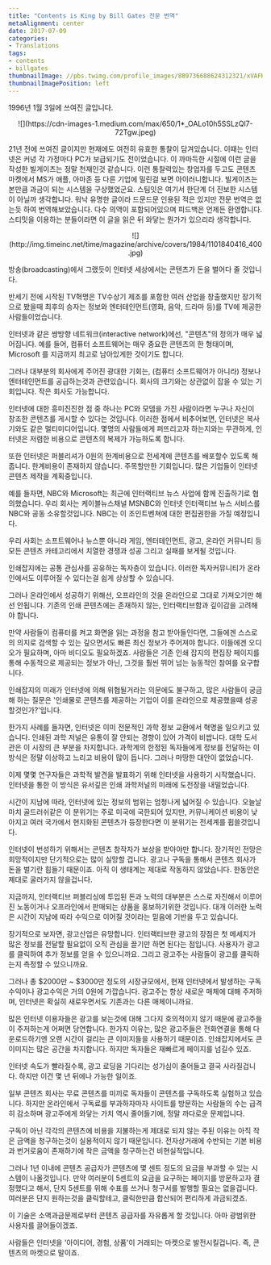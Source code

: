```yaml
---
title: "Contents is King by Bill Gates 전문 번역"
metaAlignment: center
date: 2017-07-09
categories:
- Translations
tags:
- contents
- billgates
thumbnailImage: //pbs.twimg.com/profile_images/889736688624312321/xVAFH9ZH_400x400.jpg
thumbnailImagePosition: left
---
```



1996년 1월 3일에 쓰여진 글입니다. 

<!--more-->

<center>
![](https://cdn-images-1.medium.com/max/650/1*_OALo10h5SSLzQl7-72Tgw.jpeg)
</center>

21년 전에 쓰여진 글이지만 현재에도 여전히 유효한 통찰이 담겨있습니다. 이때는 인터넷은 커녕 각 가정마다 PC가 보급되기도 전이었습니다. 이 까마득한 시절에 이런 글을 작성한 빌게이츠는 정말 천재인것 같습니다. 이런 통찰력있는 창업자를 두고도 콘텐츠 마켓에서 MS가 애플, 아마존 등 다른 기업에 밀린걸 보면 아이러니합니다. 빌게이츠는 본만큼 과금이 되는 시스템을 구상했었군요. 스팀잇은 여기서 한단계 더 진보한 시스템이 아닐까 생각합니다. 워낙 유명한 글이라 드문드문 인용된 적은 있지만 전문 번역은 없는듯 하여 번역해보았습니다. 다수 의역이 포함되어있으며 피드백은 언제든 환영합니다. 스티밋을 이용하는 분들이라면 이 글을 읽은 뒤 와닿는 뭔가가 있으리라 생각합니다.

<center>
![](http://img.timeinc.net/time/magazine/archive/covers/1984/1101840416_400.jpg)
</center>

방송(broadcasting)에서 그랬듯이 인터넷 세상에서는 콘텐츠가 돈을 벌어다 줄 것입니다.

반세기 전에 시작된 TV혁명은 TV수상기 제조를 포함한 여러 산업을 창출했지만 장기적으로 봤을때 최후의 승자는 정보와 엔터테인먼트(영화, 음악, 드라마 등)를 TV에 제공한 사람들이었습니다.

인터넷과 같은 쌍방향 네트워크(interactive network)에선, "콘텐츠"의 정의가 매우 넓어집니다. 예를 들어, 컴퓨터 소프트웨어는 매우 중요한 콘텐츠의 한 형태이며, Microsoft
를 지금까지 최고로 남아있게한 것이기도 합니다.

그러나 대부분의 회사에게 주어진 광대한 기회는, (컴퓨터 소프트웨어가 아니라) 정보나 엔터테인먼트를 공급하는것과 관련있습니다. 회사의 크기와는 상관없이 잡을 수 있는 기회입니다. 작은 회사도 가능합니다.

인터넷에 대한 흥미진진한 점 중 하나는 PC와 모뎀을 가진 사람이라면 누구나 자신이 창조한 콘텐츠를 게시할 수 있다는 것입니다. 이러한 점에서 비추어보면, 인터넷은 복사기와도 같은 멀티미디어입니다. 몇명의 사람들에게 퍼뜨리고자 하는지와는 무관하게, 인터넷은 저렴한 비용으로 콘텐츠의 복제가 가능하도록 합니다.

또한 인터넷은 퍼블리셔가 0원의 한계비용으로 전세계에 콘텐츠를 배포할수 있도록 해 줍니다. 한계비용이 존재하지 않습니다. 주목할만한 기회입니다. 많은 기업들이 인터넷 콘텐츠 제작을 계획중입니다.

예를 들자면, NBC와 Microsoft는 최근에 인터랙티브 뉴스 사업에 함께 진출하기로 협의했습니다. 우리 회사는 케이블뉴스채널 MSNBC와 인터넷 인터랙티브 뉴스 서비스를 NBC와 공동 소유할것입니다. NBC는 이 조인트벤쳐에 대한 편집권한을 가질 예정입니다.

우리 사회는 소프트웨어나 뉴스뿐 아니라 게임, 엔터테인먼트, 광고, 온라인 커뮤니티 등 모든 콘텐츠 카테고리에서 치열한 경쟁과 성공 그리고 실패를 보게될 것입니다.

인쇄잡지에는 공통 관심사를 공유하는 독자층이 있습니다. 이러한 독자커뮤니티가 온라인에서도 이루어질 수 있다는걸 쉽게 상상할 수 있습니다.

그러나 온라인에서 성공하기 위해선, 오프라인의 것을 온라인으로 그대로 가져오기만 해선 안됩니다. 기존의 인쇄 콘텐츠에는 존재하지 않는, 인터랙티브함과 깊이감을 고려해야 합니다.

만약 사람들이 컴퓨터를 켜고 화면을 읽는 과정을 참고 받아들인다면, 그들에겐 스스로의 의지로 검색할 수 있는 깊으면서도 빠른 최신 정보가 주어져야 합니다. 이들에겐 오디오가 필요하며, 아마 비디오도 필요하겠죠. 사람들은 기존 인쇄 잡지의 편집장 페이지를 통해 수동적으로 제공되는 정보가 아닌, 그것을 훨씬 뛰어 넘는 능동적인 참여를 요구합니다.

인쇄잡지의 미래가 인터넷에 의해 위협될거라는 의문에도 불구하고, 많은 사람들이 궁금해 하는 질문은 '인쇄물로 콘텐츠를 제공하는 기업이 이를 온라인으로 제공했을때 성공할것인가?'입니다.

한가지 사례를 들자면, 인터넷은 이미 전문적인 과학 정보 교환에서 혁명을 일으키고 있습니다. 인쇄된 과학 저널은 유통이 잘 안되는 경향이 있어 가격이 비쌉니다. 대학 도서관은 이 시장의 큰 부분을 차지합니다. 과학계의 한정된 독자들에게 정보를 전달하는 이 방식은 정말 이상하고 느리고 비용이 많이 듭니다. 그러나 마땅한 대안이 없었습니다.

이제 몇몇 연구자들은 과학적 발견을 발표하기 위해 인터넷을 사용하기 시작했습니다. 인터넷을 통한 이 방식은 유서깊은 인쇄 과학저널의 미래에 도전장을 내밀었습니다.

시간이 지남에 따라, 인터넷에 있는 정보의 범위는 엄청나게 넓어질 수 있습니다. 오늘날 마치 골드러쉬같은 이 분위기는 주로 미국에 국한되어 있지만, 커뮤니케이션 비용이 낮아지고 여러 국가에서 현지화된 콘텐츠가 등장한다면 이 분위기는 전세계를 휩쓸것입니다.

인터넷이 번성하기 위해서는 콘텐츠 창작자가 보상을 받아야만 합니다. 장기적인 전망은 희망적이지만 단기적으로는 많이 실망할 겁니다. 광고나 구독을 통해서 콘텐츠 회사가 돈을 벌기란 힘들기 때문이죠. 아직 이 생태계는 제대로 작동하지 않았습니다. 한동안은 제대로 굴러가지 않을겁니다.

지금까지, 인터랙티브 퍼블리싱에 투입된 돈과 노력의 대부분은 스스로 자진해서 이루어진 노동이거나 오프라인에서 판매되는 상품을 홍보하기위한 것입니다. 대개 이러한 노력은 시간이 지남에 따라 수익으로 이어질 것이라는 믿음에 기반을 두고 있습니다.

장기적으로 보자면, 광고산업은 유망합니다. 인터랙티브한 광고의 장점은 첫 메세지가 많은 정보를 전달할 필요없이 오직 관심을 끌기만 하면 된다는 점입니다. 사용자가 광고를 클릭하여 추가 정보를 얻을 수 있으니까요. 그리고 광고주는 사람들이 광고를 클릭하는지 측정할 수 있으니까요.

그러나 총 $2000만 ~ $3000만 정도의 시장규모에서, 현재 인터넷에서 발생하는 구독 수익이나 광고수익은 거의 0원에 가깝습니다. 광고주는 항상 새로운 매체에 대해 주저하며, 인터넷은 확실히 새로우면서도 기존과는 다른 매체이니까요.

많은 인터넷 이용자들은 광고를 보는것에 대해 그다지 호의적이지 않기 때문에 광고주들이 주저하는게 어쩌면 당연합니다. 한가지 이유는, 많은 광고주들은 전화연결을 통해 다운로드하기엔 오랜 시간이 걸리는 큰 이미지들을 사용하기 때문이죠. 인쇄잡지에서도 큰 이미지는 많은 공간을 차지합니다. 하지만 독자들은 재빠르게 페이지를 넘길수 있죠.

인터넷 속도가 빨라질수록, 광고 로딩을 기다리는 성가심이 줄어들고 결국 사라질겁니다. 하지만 이건 몇 년 뒤에나 가능한 일이죠.

일부 콘텐츠 회사는 무료 콘텐츠를 미끼로 독자들이 콘텐츠를 구독하도록 실험하고 있습니다. 하지만 온라인에서 구독료를 부과하자마자 사이트를 방문하는 사람들의 수는 급격히 감소하며 광고주에게 와닿는 가치 역시 줄어들기에, 정말 까다로운 문제입니다.

구독이 아닌 각각의 콘텐츠에 비용을 지불하는게 제대로 되지 않는 주된 이유는 아직 작은 금액을 청구하는것이 실용적이지 않기 때문입니다. 전자상거래에 수반되는 기본 비용과 번거로움이 존재하기에 작은 금액을 청구하는건 비현실적입니다.

그러나 1년 이내에 콘텐츠 공급자가 콘텐츠에 몇 센트 정도의 요금을 부과할 수 있는 시스템이 나올것입니다. 만약 여러분이 5센트의 요금을 요구하는 페이지를 방문하고자 결정했다고 해서, 단지 5센트를 위해 수표를 쓰거나 청구서를 발행할 필요는 없을겁니다. 여러분은 단지 원하는것을 클릭할테고, 클릭한만큼 합산되어 편리하게 과금되겠죠.

이 기술은 소액과금문제로부터 콘텐츠 공급자를 자유롭게 할 것입니다. 아마 광범위한 사용자를 끌어들이겠죠.

사람들은 인터넷을 '아이디어, 경험, 상품'이 거래되는 마켓으로 발전시킬겁니다. 즉, 콘텐츠의 마켓으로 말이죠.
